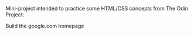 Mini-project intended to practice some HTML/CSS concepts from The Odin Project:

Build the google.com homepage
